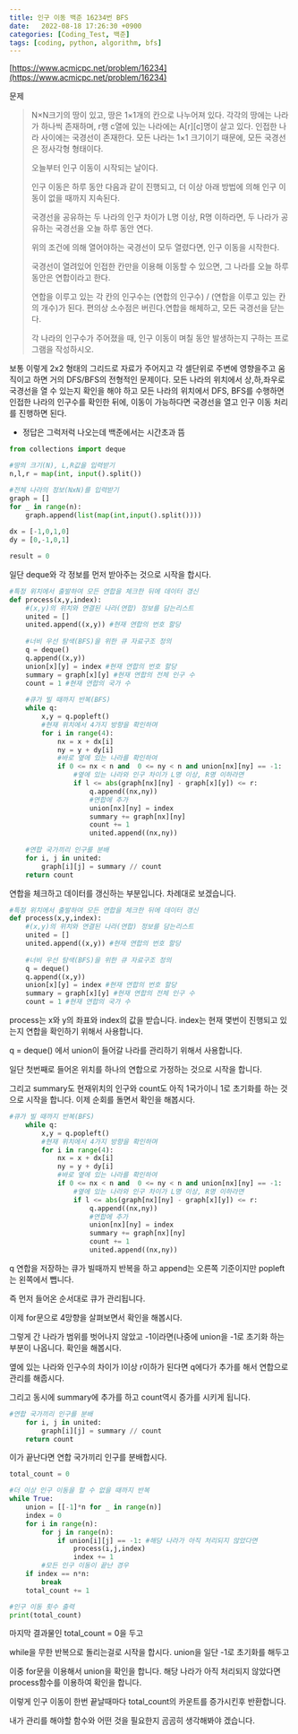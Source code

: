 ```yaml
---
title: 인구 이동 백준 16234번 BFS
date:   2022-08-18 17:26:30 +0900
categories: [Coding_Test, 백준]
tags: [coding, python, algorithm, bfs]
---
```


[https://www.acmicpc.net/problem/16234](https://www.acmicpc.net/problem/16234)

문제
> N×N크기의 땅이 있고, 땅은 1×1개의 칸으로 나누어져 있다. 각각의 땅에는 나라가 하나씩 존재하며, r행 c열에 있는 나라에는 A[r][c]명이 살고 있다. 인접한 나라 사이에는 국경선이 존재한다. 모든 나라는 1×1 크기이기 때문에, 모든 국경선은 정사각형 형태이다.
> 
> 오늘부터 인구 이동이 시작되는 날이다.
> 
> 인구 이동은 하루 동안 다음과 같이 진행되고, 더 이상 아래 방법에 의해 인구 이동이 없을 때까지 지속된다.
> 
> 국경선을 공유하는 두 나라의 인구 차이가 L명 이상, R명 이하라면, 두 나라가 공유하는 국경선을 오늘 하루 동안 연다.
> 
> 위의 조건에 의해 열어야하는 국경선이 모두 열렸다면, 인구 이동을 시작한다.
> 
> 국경선이 열려있어 인접한 칸만을 이용해 이동할 수 있으면, 그 나라를 오늘 하루 동안은 연합이라고 한다.
> 
> 연합을 이루고 있는 각 칸의 인구수는 (연합의 인구수) / (연합을 이루고 있는 칸의 개수)가 된다. 편의상 소수점은 버린다.연합을 해체하고, 모든 국경선을 닫는다.
> 
> 각 나라의 인구수가 주어졌을 때, 인구 이동이 며칠 동안 발생하는지 구하는 프로그램을 작성하시오.

보통 이렇게 2x2 형태의 그리드로 자료가 주어지고 각 셀단위로 주변에 영향을주고 움직이고 하면 거의 DFS/BFS의 전형적인 문제이다. 모든 나라의 위치에서 상,하,좌우로 국경선을 열 수 있는지 확인을 해야 하고 모든 나라의 위치에서 DFS, BFS를 수행하면 인접한 나라의 인구수를 확인한 뒤에, 이동이 가능하다면 국경선을 열고 인구 이동 처리를 진행하면 된다.


* 정답은 그럭저럭 나오는데 백준에서는 시간초과 뜸
```py
from collections import deque

#땅의 크기(N), L,R값을 입력받기
n,l,r = map(int, input().split())

#전체 나라의 정보(NxN)를 입력받기
graph = []
for _ in range(n):
    graph.append(list(map(int,input().split())))
    
dx = [-1,0,1,0]
dy = [0,-1,0,1]

result = 0
```

일단 deque와 각 정보를 먼저 받아주는 것으로 시작을 합시다. 

```py
#특정 위치에서 출발하여 모든 연합을 체크한 뒤에 데이터 갱신
def process(x,y,index):
    #(x,y)의 위치와 연결된 나라(연합) 정보를 담는리스트
    united = []
    united.append((x,y)) #현재 연합의 번호 할당
    
    #너비 우선 탐색(BFS)을 위한 큐 자료구조 정의
    q = deque()
    q.append((x,y))
    union[x][y] = index #현재 연합의 번호 할당
    summary = graph[x][y] #현재 연합의 전체 인구 수
    count = 1 #현재 연합의 국가 수
    
    #큐가 빌 때까지 반복(BFS)
    while q:
        x,y = q.popleft()
        #현재 위치에서 4가지 방향을 확인하며
        for i in range(4):
            nx = x + dx[i]
            ny = y + dy[i]
            #바로 옆에 있는 나라를 확인하여
            if 0 <= nx < n and  0 <= ny < n and union[nx][ny] == -1:
                #옆에 있는 나라와 인구 차이가 L명 이상, R명 이하라면
                if l <= abs(graph[nx][ny] - graph[x][y]) <= r:
                    q.append((nx,ny))
                    #연합에 추가
                    union[nx][ny] = index
                    summary += graph[nx][ny]
                    count += 1
                    united.append((nx,ny))
                    
    #연합 국가끼리 인구를 분배
    for i, j in united:
        graph[i][j] = summary // count
    return count
```

연합을 체크하고 데이터를 갱신하는 부분입니다. 차례대로 보겠습니다.

```py
#특정 위치에서 출발하여 모든 연합을 체크한 뒤에 데이터 갱신
def process(x,y,index):
    #(x,y)의 위치와 연결된 나라(연합) 정보를 담는리스트
    united = []
    united.append((x,y)) #현재 연합의 번호 할당
    
    #너비 우선 탐색(BFS)을 위한 큐 자료구조 정의
    q = deque()
    q.append((x,y))
    union[x][y] = index #현재 연합의 번호 할당
    summary = graph[x][y] #현재 연합의 전체 인구 수
    count = 1 #현재 연합의 국가 수
```

process는 x와 y의 좌표와 index의 값을 받습니다. index는 현재 몇번이 진행되고 있는지 연합을 확인하기 위해서 사용합니다.

q = deque() 에서 union이 들어갈 나라를 관리하기 위해서 사용합니다.

일단 첫번째로 들어온 위치를 하나의 연합으로 가정하는 것으로 시작을 합니다.

그리고 summary도 현재위치의 인구와 count도 아직 1국가이니 1로 초기화를 하는 것으로 시작을 합니다. 이제 순회를 돌면서 확인을 해봅시다.

```py
#큐가 빌 때까지 반복(BFS)
    while q:
        x,y = q.popleft()
        #현재 위치에서 4가지 방향을 확인하며
        for i in range(4):
            nx = x + dx[i]
            ny = y + dy[i]
            #바로 옆에 있는 나라를 확인하여
            if 0 <= nx < n and  0 <= ny < n and union[nx][ny] == -1:
                #옆에 있는 나라와 인구 차이가 L명 이상, R명 이하라면
                if l <= abs(graph[nx][ny] - graph[x][y]) <= r:
                    q.append((nx,ny))
                    #연합에 추가
                    union[nx][ny] = index
                    summary += graph[nx][ny]
                    count += 1
                    united.append((nx,ny))
```

q 연합을 저장하는 큐가 빌때까지 반복을 하고 append는 오른쪽 기준이지만 popleft는 왼쪽에서 뺍니다.

즉 먼저 들어온 순서대로 큐가 관리됩니다.

이제 for문으로 4망향을 살펴보면서 확인을 해봅시다.

그렇게 간 나라가 범위를 벗어나지 않았고 -1이라면(나중에 union을 -1로 초기화 하는 부분이 나옵니다. 확인을 해봅시다.

옆에 있는 나라와 인구수의 차이가 l이상 r이하가 된다면 q에다가 추가를 해서 연합으로 관리를 해줍시다.

그리고 동시에 summary에 추가를 하고 count역시 증가를 시키게 됩니다.

```py
#연합 국가끼리 인구를 분배
    for i, j in united:
        graph[i][j] = summary // count
    return count
```

이가 끝난다면 연합 국가끼리 인구를 분배합시다.

```py
total_count = 0

#더 이상 인구 이동을 할 수 없을 때까지 반복
while True:
    union = [[-1]*n for _ in range(n)]
    index = 0
    for i in range(n):
        for j in range(n):
            if union[i][j] == -1: #해당 나라가 아직 처리되지 않았다면
                process(i,j,index)
                index += 1
        #모든 인구 이동이 끝난 경우
    if index == n*n:
        break
    total_count += 1

#인구 이동 횟수 출력
print(total_count)
```

마지막 결과물인 total_count = 0을 두고

while을 무한 반복으로 돌리는걸로 시작을 합시다. union을 일단 -1로 초기화를 해두고

이중 for문을 이용해서 union을 확인을 합니다. 해당 나라가 아직 처리되지 않았다면 process함수를 이용하여 확인을 합니다.

이렇게 인구 이동이 한번 끝날때마다 total_count의 카운트를 증가시킨후 반환합니다.

내가 관리를 해야할 함수와 어떤 것을 필요한지 곰곰히 생각해봐야 겠습니다.